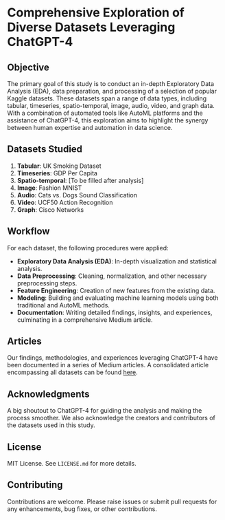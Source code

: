 # Comprehensive Exploration of Diverse Datasets Leveraging ChatGPT-4

## Objective
The primary goal of this study is to conduct an in-depth Exploratory Data Analysis (EDA), data preparation, and processing of a selection of popular Kaggle datasets. These datasets span a range of data types, including tabular, timeseries, spatio-temporal, image, audio, video, and graph data. With a combination of automated tools like AutoML platforms and the assistance of ChatGPT-4, this exploration aims to highlight the synergy between human expertise and automation in data science.

## Datasets Studied

1. **Tabular**: UK Smoking Dataset
2. **Timeseries**: GDP Per Capita
3. **Spatio-temporal**: [To be filled after analysis]
4. **Image**: Fashion MNIST
5. **Audio**: Cats vs. Dogs Sound Classification
6. **Video**: UCF50 Action Recognition
7. **Graph**: Cisco Networks

## Workflow

For each dataset, the following procedures were applied:

- **Exploratory Data Analysis (EDA)**: In-depth visualization and statistical analysis.
- **Data Preprocessing**: Cleaning, normalization, and other necessary preprocessing steps.
- **Feature Engineering**: Creation of new features from the existing data.
- **Modeling**: Building and evaluating machine learning models using both traditional and AutoML methods.
- **Documentation**: Writing detailed findings, insights, and experiences, culminating in a comprehensive Medium article.

## Articles

Our findings, methodologies, and experiences leveraging ChatGPT-4 have been documented in a series of Medium articles. A consolidated article encompassing all datasets can be found [here](https://medium.com/@joash.muganda/decoding-diverse-datasets-with-chatgpt-4-a-comprehensive-exploration-198d597ab4ce).

## Acknowledgments
A big shoutout to ChatGPT-4 for guiding the analysis and making the process smoother. We also acknowledge the creators and contributors of the datasets used in this study.

## License

MIT License. See `LICENSE.md` for more details.

## Contributing

Contributions are welcome. Please raise issues or submit pull requests for any enhancements, bug fixes, or other contributions.
